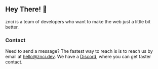 ## Hey There! 👋

znci is a team of developers who want to make the web just a little bit better.

### Contact

Need to send a message? The fastest way to reach is is to reach us by email at [hello@znci.dev](mailto:hello@znci.dev). We have a [Discord](https://discord.gg/HfbVQHnf), where you can get faster contact.
